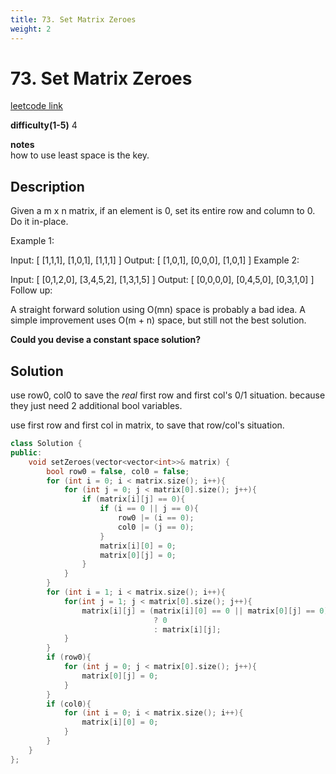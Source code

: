 ```yaml
---
title: 73. Set Matrix Zeroes
weight: 2
---
```

# 73. Set Matrix Zeroes
[leetcode link](https://leetcode.com/problems/set-matrix-zeroes/)

**difficulty(1-5)** 
4

**notes**   
how to use least space is the key. 

## Description
Given a m x n matrix, if an element is 0, set its entire row and column to 0. Do it in-place.

Example 1:

Input: 
[
  [1,1,1],
  [1,0,1],
  [1,1,1]
]
Output: 
[
  [1,0,1],
  [0,0,0],
  [1,0,1]
]
Example 2:

Input: 
[
  [0,1,2,0],
  [3,4,5,2],
  [1,3,1,5]
]
Output: 
[
  [0,0,0,0],
  [0,4,5,0],
  [0,3,1,0]
]
Follow up:

A straight forward solution using O(mn) space is probably a bad idea.
A simple improvement uses O(m + n) space, but still not the best solution.

**Could you devise a constant space solution?**

## Solution
use row0, col0 to save the *real* first row and first col's 0/1 situation.  because they just need 2 additional bool variables.

use first row and first col in matrix, to save that row/col's situation.
```c++
class Solution {
public:
    void setZeroes(vector<vector<int>>& matrix) {
        bool row0 = false, col0 = false;
        for (int i = 0; i < matrix.size(); i++){
            for (int j = 0; j < matrix[0].size(); j++){
                if (matrix[i][j] == 0){
                    if (i == 0 || j == 0){
                        row0 |= (i == 0);
                        col0 |= (j == 0);
                    }
                    matrix[i][0] = 0;
                    matrix[0][j] = 0;
                }
            }
        }
        for (int i = 1; i < matrix.size(); i++){
            for(int j = 1; j < matrix[0].size(); j++){
                matrix[i][j] = (matrix[i][0] == 0 || matrix[0][j] == 0) 
                                ? 0 
                                : matrix[i][j];
            }
        }
        if (row0){
            for (int j = 0; j < matrix[0].size(); j++){
                matrix[0][j] = 0;
            }
        }
        if (col0){
            for (int i = 0; i < matrix.size(); i++){
                matrix[i][0] = 0;
            }
        }
    }
};
```


